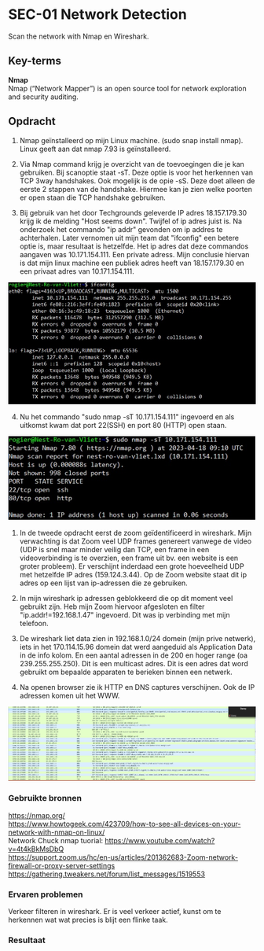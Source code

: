 # SEC-01 Network Detection
Scan the network with Nmap en Wireshark.

## Key-terms
**Nmap**  
Nmap (“Network Mapper”) is an open source tool for network exploration and security auditing. 

## Opdracht
1. Nmap geïnstalleerd op mijn Linux machine.  (sudo snap install nmap). Linux geeft aan dat nmap 7.93 is geïnstalleerd.

2. Via Nmap command krijg je overzicht van de toevoegingen die je kan gebruiken. Bij scanoptie staat -sT. Deze optie is voor het herkennen van TCP 3way handshakes. Ook mogelijk is de opie -sS. Deze doet alleen de eerste 2 stappen van de handshake. Hiermee kan je zien welke poorten er open staan die TCP handshake gebruiken. 

3. Bij gebruik van het door Techgrounds geleverde IP adres 18.157.179.30 krijg ik de melding "Host seems down". Twijfel of ip adres juist is. Na onderzoek het commando "ip addr" gevonden om ip addres te achterhalen. Later vernomen uit mijn team dat "ifconfig" een betere optie is, maar resultaat is hetzelfde. Het ip adres dat deze commandos aangaven was 10.171.154.111. Een private adress. Mijn conclusie hiervan is dat mijn linux machine een publiek adres heeft van 18.157.179.30 en een privaat adres van 10.171.154.111.  
  
![](https://github.com/techgrounds/techgrounds-Rogier1978/blob/main/00_includes/04_Security/SEC_01%20ip.jpg)  

4. Nu het commando "sudo nmap -sT 10.171.154.111" ingevoerd en als uitkomst kwam dat port 22(SSH) en port 80 (HTTP) open staan.  
  
![](https://github.com/techgrounds/techgrounds-Rogier1978/blob/main/00_includes/04_Security/SEC_01%20nmap.jpg)  


1. In de tweede opdracht eerst de zoom geïdentificeerd in wireshark. Mijn verwachting is dat Zoom veel UDP frames genereert vanwege de video (UDP is snel maar minder veilig dan TCP, een frame in een videoverbinding is te overzien, een frame uit bv. een website is een groter probleem). Er verschijnt inderdaad een grote hoeveelheid UDP met hetzelfde IP adres (159.124.3.44). Op de Zoom website staat dit ip adres op een lijst van ip-adressen die ze gebruiken.  

2. In mijn wireshark ip adressen geblokkeerd die op dit moment veel gebruikt zijn. Heb mijn Zoom hiervoor afgesloten en filter "ip.addr!=192.168.1.47" ingevoerd. Dit was ip verbinding met mijn telefoon.

3. De wireshark liet data zien in 192.168.1.0/24 domein (mijn prive netwerk), iets in het 170.114.15.96 domein dat werd aangeduid als Application Data in de info kolom. En een aantal adressen in de 200 en hoger range (oa 239.255.255.250). Dit is een multicast adres. Dit is een adres dat word gebruikt om bepaalde apparaten te berieken binnen een netwerk.

4. Na openen browser zie ik HTTP en DNS captures verschijnen. Ook de IP adressen komen uit het WWW.  
  
![](https://github.com/techgrounds/techgrounds-Rogier1978/blob/main/00_includes/04_Security/SEC_01%20wireshark.jpg)


### Gebruikte bronnen
https://nmap.org/  
https://www.howtogeek.com/423709/how-to-see-all-devices-on-your-network-with-nmap-on-linux/  
Network Chuck nmap tuorial: https://www.youtube.com/watch?v=4t4kBkMsDbQ  
https://support.zoom.us/hc/en-us/articles/201362683-Zoom-network-firewall-or-proxy-server-settings  
https://gathering.tweakers.net/forum/list_messages/1519553


### Ervaren problemen
Verkeer filteren in wireshark. Er is veel verkeer actief, kunst om te herkennen wat wat precies is blijt een flinke taak.

### Resultaat

